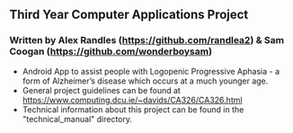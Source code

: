 ## Third Year Computer Applications Project ## 
### Written by Alex Randles (https://github.com/randlea2) & Sam Coogan (https://github.com/wonderboysam) ## 

* Android App to assist people with Logopenic Progressive Aphasia - a form of Alzheimer’s disease which occurs at a much younger age.
* General project guidelines can be found at https://www.computing.dcu.ie/~davids/CA326/CA326.html
* Technical information about this project can be found in the "technical_manual" directory. 
